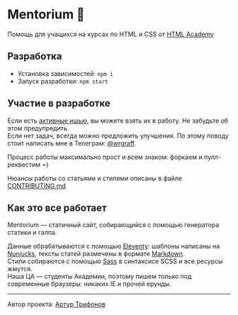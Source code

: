 # Mentorium 🧠

Помощь для учащихся на курсах по HTML и CSS от [HTML Academy](https://htmlacademy.ru/)

## Разработка

- Установка зависимостей: `npm i`
- Запуск разработки: `npm start`

## Участие в разработке

Если есть [активные ишью](https://github.com/wrgraff/mentorium/issues), вы можете взять их в работу. Не забудьте об этом предупредить.  
Если нет задач, всегда можно предложить улучшения. По этому поводу стоит написать мне в Телеграм: [@wrgraff](https://t.me/wrgraff).

Процесс работы максимально прост и всем знаком: форкаем и пулл-реквестим =)

Нюансы работы со статьями и стилями описаны в файле [CONTRIBUTING.md](https://github.com/wrgraff/mentorium/blob/master/CONTRIBUTING.md)

## Как это все работает

Mentorium — статичный сайт, собирающийся с помощью генератора статики и галпа.

Данные обрабатываются с помощью [Eleventy](https://www.11ty.dev/): шаблоны написаны на [Nunjucks](https://mozilla.github.io/nunjucks/), тексты статей размечены в формате [Markdown](https://github.com/adam-p/markdown-here/wiki/Markdown-Cheatsheet).  
Стили собираются с помощью [Sass](https://sass-lang.com/) в синтаксисе SCSS и все ресурсы жмутся.  
Наша ЦА — студенты Академии, поэтому пишем только под современные браузеры: никаких IE и прочей ерунды.

---
Автор проекта: [Артур Трифонов](https://github.com/wrgraff)
